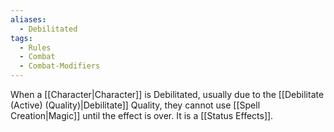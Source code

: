 ```yaml
---
aliases:
  - Debilitated
tags:
  - Rules
  - Combat
  - Combat-Modifiers
---
```

When a [[Character|Character]] is Debilitated, usually due to the [[Debilitate (Active) (Quality)|Debilitate]] Quality, they cannot use [[Spell Creation|Magic]] until the effect is over. It is a [[Status Effects]].
